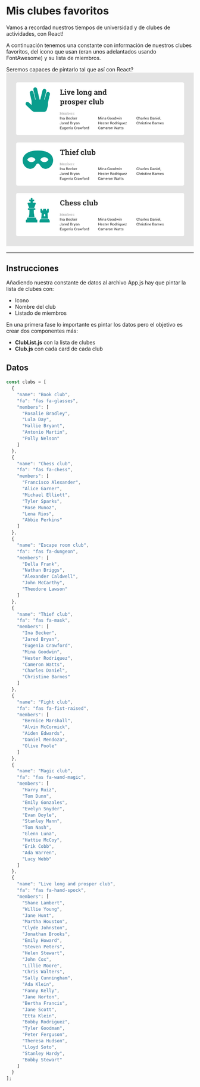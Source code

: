 # Mis clubes favoritos

Vamos a recordad nuestros tiempos de universidad y de clubes de actividades, con React!

A continuación tenemos una constante con información de nuestros clubes favoritos, del icono que usan (eran unos adelantados usando FontAwesome) y su lista de miembros.

Seremos capaces de pintarlo tal que así con React?
![Guía de clubes](assets/guia.png)

***

## Instrucciones

Añadiendo nuestra constante de datos al archivo App.js hay que pintar la lista de clubes con:

* Icono
* Nombre del club
* Listado de miembros

En una primera fase lo importante es pintar los datos pero el objetivo es crear dos componentes más:
- **ClubList.js** con la lista de clubes
- **Club.js** con cada card de cada club

## Datos

```js
const clubs = [
  {
    "name": "Book club",
    "fa": "fas fa-glasses",
    "members": [
      "Rosalie Bradley",
      "Lula Day",
      "Hallie Bryant",
      "Antonio Martin",
      "Polly Nelson"
    ]
  },
  {
    "name": "Chess club",
    "fa": "fas fa-chess",
    "members": [
      "Francisco Alexander",
      "Alice Garner",
      "Michael Elliott",
      "Tyler Sparks",
      "Rose Munoz",
      "Lena Rios",
      "Abbie Perkins"
    ]
  },
  {
    "name": "Escape room club",
    "fa": "fas fa-dungeon",
    "members": [
      "Della Frank",
      "Nathan Briggs",
      "Alexander Caldwell",
      "John McCarthy",
      "Theodore Lawson"
    ]
  },
  {
    "name": "Thief club",
    "fa": "fas fa-mask",
    "members": [
      "Ina Becker",
      "Jared Bryan",
      "Eugenia Crawford",
      "Mina Goodwin",
      "Hester Rodriquez",
      "Cameron Watts",
      "Charles Daniel",
      "Christine Barnes"
    ]
  },
  {
    "name": "Fight club",
    "fa": "fas fa-fist-raised",
    "members": [
      "Bernice Marshall",
      "Alvin McCormick",
      "Aiden Edwards",
      "Daniel Mendoza",
      "Olive Poole"
    ]
  },
  {
    "name": "Magic club",
    "fa": "fas fa-wand-magic",
    "members": [
      "Harry Ruiz",
      "Tom Dunn",
      "Emily Gonzales",
      "Evelyn Snyder",
      "Evan Doyle",
      "Stanley Mann",
      "Tom Nash",
      "Glenn Luna",
      "Hattie McCoy",
      "Erik Cobb",
      "Ada Warren",
      "Lucy Webb"
    ]
  },
  {
    "name": "Live long and prosper club",
    "fa": "fas fa-hand-spock",
    "members": [
      "Shane Lambert",
      "Willie Young",
      "Jane Hunt",
      "Martha Houston",
      "Clyde Johnston",
      "Jonathan Brooks",
      "Emily Howard",
      "Steven Peters",
      "Helen Stewart",
      "John Cox",
      "Lillie Moore",
      "Chris Walters",
      "Sally Cunningham",
      "Ada Klein",
      "Fanny Kelly",
      "Jane Norton",
      "Bertha Francis",
      "Jane Scott",
      "Etta Klein",
      "Bobby Rodriguez",
      "Tyler Goodman",
      "Peter Ferguson",
      "Theresa Hudson",
      "Lloyd Soto",
      "Stanley Hardy",
      "Bobby Stewart"
    ]
  }
];
```